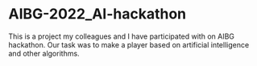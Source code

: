 # AIBG-2022_AI-hackathon
This is a project my colleagues and I have participated with on AIBG hackathon.
Our task was to make a player based on artificial intelligence and other algorithms.
